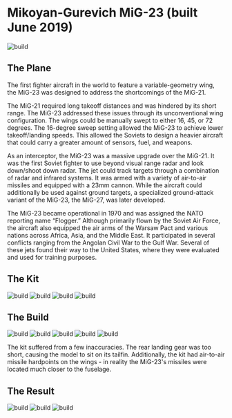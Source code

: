 # Mikoyan-Gurevich MiG-23  (built June 2019)
<img src="mig23 (5).jpg" alt="build" class="center">

## The Plane
The first fighter aircraft in the world to feature a variable-geometry wing, the MiG-23 was designed to address the shortcomings of the MiG-21. 

The MiG-21 required long takeoff distances and was hindered by its short range. The MiG-23 addressed these issues through its unconventional wing configuration. The wings could be manually swept to either 16, 45, or 72 degrees. The 16-degree sweep setting allowed the MiG-23 to achieve lower takeoff/landing speeds. This allowed the Soviets to design a heavier aircraft that could carry a greater amount of sensors, fuel, and weapons. 

As an interceptor, the MiG-23 was a massive upgrade over the MiG-21. It was the first Soviet fighter to use beyond visual range radar and look down/shoot down radar. The jet could track targets through a combination of radar and infrared systems. It was armed with a variety of air-to-air missiles and equipped with a 23mm cannon. While the aircraft could additionally be used against ground targets, a specialized ground-attack variant of the MiG-23, the MiG-27, was later developed.

The MiG-23 became operational in 1970 and was assigned the NATO reporting name “Flogger.” Although primarily flown by the Soviet Air Force, the aircraft also equipped the air arms of the Warsaw Pact and various nations across Africa, Asia, and the Middle East. It participated in several conflicts ranging from the Angolan Civil War to the Gulf War. Several of these jets found their way to the United States, where they were evaluated and used for training purposes. 

## The Kit
<img src="mig23 (7).JPG" alt="build" class="center">
<img src="mig23 (10).JPG" alt="build" class="center">
<img src="mig23 (8).JPG" alt="build" class="center">
<img src="mig23 (9).JPG" alt="build" class="center">

## The Build
<img src="mig23 (11).JPG" alt="build" class="center">
<img src="mig23 (2).JPG" alt="build" class="center">
<img src="mig23 (12).JPG" alt="build" class="center">
<img src="mig23 (13).JPG" alt="build" class="center">
<img src="mig23 (1).JPG" alt="build" class="center">

The kit suffered from a few inaccuracies. The rear landing gear was too short, causing the model to sit on its tailfin. Additionally, the kit had air-to-air missile hardpoints on the wings - in reality the MiG-23's missiles were located much closer to the fuselage.

## The Result
<img src="mig23 (3).jpg" alt="build" class="center">
<img src="mig23 (6).jpg" alt="build" class="center">
<img src="mig23 (4).jpg" alt="build" class="center">
